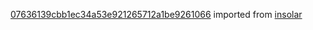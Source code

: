 [07636139cbb1ec34a53e921265712a1be9261066](https://github.com/insolar/insolar/commit/07636139cbb1ec34a53e921265712a1be9261066) imported from [insolar](https://github.com/insolar/insolar)
